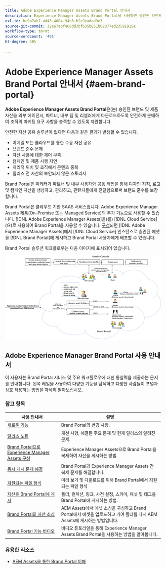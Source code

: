 ```yaml
---
title: Adobe Experience Manager Assets Brand Portal 안내서
description: Experience Manager Assets Brand Portal을 사용하면 승인된 브랜드 및 제품 자산을 외부 기관, 파트너, 내부 팀 및 리셀러에 다운로드용으로 안전하게 배포하여 마케팅 요구 사항을 충족할 수 있습니다.
exl-id: bc9a7ab7-4d43-4004-94b3-b2c9eadad9e3
source-git-commit: 32a67abf466dd3bf635b851b02377ed23591915e
workflow-type: tm+mt
source-wordcount: '401'
ht-degree: 48%

---
```


# Adobe Experience Manager Assets Brand Portal 안내서 {#aem-brand-portal}

**Adobe Experience Manager Assets Brand Portal**&#x200B;은(는) 승인된 브랜드 및 제품 자산을 외부 에이전시, 파트너, 내부 팀 및 리셀러에게 다운로드하도록 안전하게 분배하여 조직의 마케팅 요구 사항을 충족할 수 있도록 지원합니다.

안전한 자산 공유 솔루션이 없다면 다음과 같은 결과가 발생할 수 있습니다.

* 이메일 또는 클라우드를 통한 수동 자산 공유
* 브랜드 준수 문제
* 자산 사용에 대한 제어 부족
* 캠페인 및 제품 시행 지연
* 지리적 위치 및 조직에서 콘텐츠 중복
* 릴리스 전 자산의 보안되지 않은 스토리지

Brand Portal은 마케터가 파트너 및 내부 사용자와 공동 작업을 통해 디자인 지침, 로고 및 캠페인 자산을 생성하고, 관리하고, 관련자들에게 전달함으로써 브랜드 준수를 보장합니다.

Brand Portal은 클라우드 기반 SAAS 서비스입니다. Adobe Experience Manager Assets 제품(On-Premise 또는 Managed Service)의 추가 기능으로 사용할 수 있습니다. [!DNL Adobe Experience Manager Assets]을(를) [!DNL Cloud Service] (으)로 사용하여 Brand Portal을 사용할 수 있습니다. [구성](https://experienceleague.adobe.com/ko/docs/experience-manager-cloud-service/content/assets/brand-portal/configure-aem-assets-with-brand-portal)되면 [!DNL Adobe Experience Manager Assets]에서 [!DNL Cloud Service] 인스턴스로 승인된 에셋을 [!DNL Brand Portal]에 게시하고 Brand Portal 사용자에게 배포할 수 있습니다.

Brand Portal 솔루션 워크플로우는 다음 이미지에 표시되어 있습니다.

![Brand Portal 워크플로](assets/BPWorkflow1.png)

## Adobe Experience Manager Brand Portal 사용 안내서

이 사용자는 Brand Portal 서비스 및 주요 워크플로우에 대한 통찰력을 제공하는 문서를 안내합니다. 왼쪽 레일을 사용하여 다양한 기능을 탐색하고 다양한 사람들이 포털과 상호 작용하는 방법을 자세히 알아보십시오.

### 참고 항목

| 사용 안내서 | 설명 |
|--- |---|
| [새로운 기능](whats-new.md) | Brand Portal의 변경 사항. |
| [릴리스 노트](brand-portal-release-notes.md) | 개선 사항, 해결된 주요 문제 및 현재 릴리스의 알려진 문제. |
| [Brand Portal으로 Experience Manager Assets 구성](../using/configure-aem-assets-with-brand-portal.md) | Experience Manager Assets으로 Brand Portal을 복제하여 자산을 게시하는 방법. |
| [동시 게시 문제 해결](troubleshoot-parallel-publishing.md) | Brand Portal과 Experience Manager Assets 간 복제 문제를 해결합니다. |
| [지원되는 파일 형식](brand-portal-supported-formats.md) | 미리 보기 및 다운로드를 위해 Brand Portal에서 지원되는 파일 형식 |
| [자산을 Brand Portal에 게시](brand-portal-sharing-folders.md) | 폴더, 컬렉션, 링크, 사전 설정, 스키마, 패싯 및 태그를 Brand Portal에 게시하는 방법. |
| [Brand Portal의 자산 소싱](brand-portal-asset-sourcing.md) | AEM Assets에서 에셋 소싱을 구성하고 Brand Portal에서 에셋을 업로드하고 기여 폴더를 다시 AEM Assets에 게시하는 방법입니다. |
| [Brand Portal 기능 비디오](https://experienceleague.adobe.com/?lang=en&amp;tag=Brand+Portal#recommended/solutions/experience-manager) | 비디오 튜토리얼을 통해 Experience Manager Assets Brand Portal을 사용하는 방법을 알아봅니다. |

### 유용한 리소스

* [AEM Assets을 통한 Brand Portal 이해](https://experienceleague.adobe.com/en/docs/experience-manager-brand-portal/using/home)
